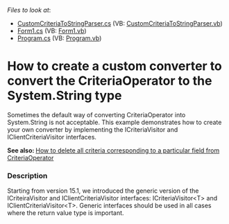 <!-- default file list -->
*Files to look at*:

* [CustomCriteriaToStringParser.cs](./CS/CriteriaVisitorExample/CustomCriteriaToStringParser.cs) (VB: [CustomCriteriaToStringParser.vb](./VB/CriteriaVisitorExample/CustomCriteriaToStringParser.vb))
* [Form1.cs](./CS/CriteriaVisitorExample/Form1.cs) (VB: [Form1.vb](./VB/CriteriaVisitorExample/Form1.vb))
* [Program.cs](./CS/CriteriaVisitorExample/Program.cs) (VB: [Program.vb](./VB/CriteriaVisitorExample/Program.vb))
<!-- default file list end -->
# How to create a custom converter to convert the CriteriaOperator to the System.String type


<p>Sometimes the default way of converting CriteriaOperator into System.String is not acceptable. This example demonstrates how to create your own converter by implementing the ICriteriaVisitor and IClientCriteriaVisitor interfaces.</p>
<p><strong>See </strong><strong>a</strong><strong>lso: </strong><a href="https://www.devexpress.com/Support/Center/p/E3396">How to delete all criteria corresponding to a particular field from CriteriaOperator</a></p>


<h3>Description</h3>

Starting from version 15.1, we introduced the generic version of the ICriteiraVisitor and IClientCriteriaVisitor interfaces: ICriteriaVisitor&lt;T&gt; and IClientCriteriaVisitor&lt;T&gt;. Generic interfaces should be used in all cases where the return value type is important.

<br/>


